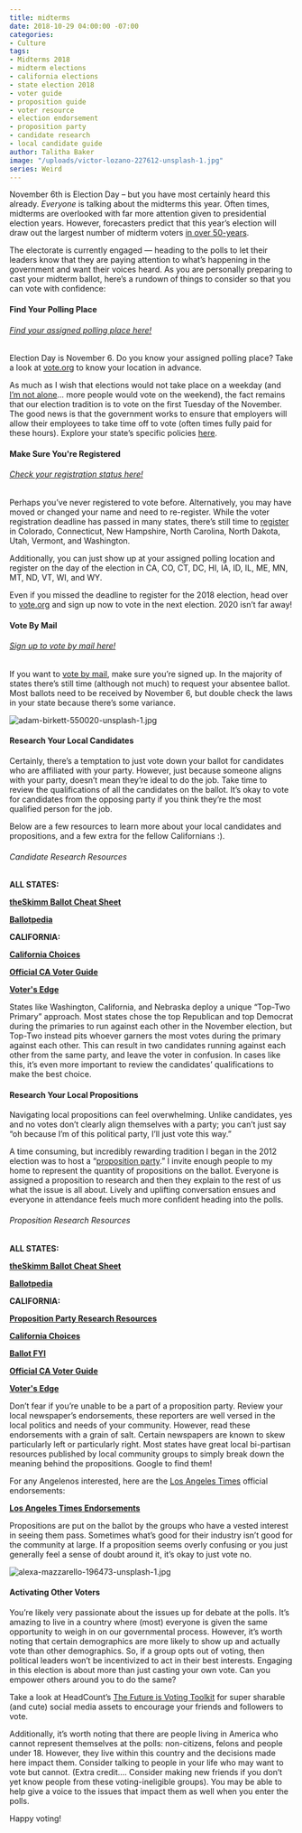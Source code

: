 ```yaml
---
title: midterms
date: 2018-10-29 04:00:00 -07:00
categories:
- Culture
tags:
- Midterms 2018
- midterm elections
- california elections
- state election 2018
- voter guide
- proposition guide
- voter resource
- election endorsement
- proposition party
- candidate research
- local candidate guide
author: Talitha Baker
image: "/uploads/victor-lozano-227612-unsplash-1.jpg"
series: Weird
---
```


November 6th is Election Day – but you have most certainly heard this already. _Everyone_ is talking about the midterms this year. Often times, midterms are overlooked with far more attention given to presidential election years. However, forecasters predict that this year’s election will draw out the largest number of midterm voters [in over 50-years](https://www.npr.org/2018/10/18/658255884/voter-turnout-could-hit-50-year-record-for-midterm-elections).
 
The electorate is currently engaged — heading to the polls to let their leaders know that they are paying attention to what’s happening in the government and want their voices heard. As you are personally preparing to cast your midterm ballot, here’s a rundown of things to consider so that you can vote with confidence:
 
#### Find Your Polling Place

###### [Find your assigned polling place here!](https://www.vote.org/polling-place-locator/)

Election Day is November 6. Do you know your assigned polling place? Take a look at [vote.org](https://www.vote.org/polling-place-locator/) to know your location in advance.
 
As much as I wish that elections would not take place on a weekday (and [I’m not alone](https://www.youtube.com/watch?v=9WvoGlQ7zH8)… more people would vote on the weekend), the fact remains that our election tradition is to vote on the first Tuesday of the November. The good news is that the government works to ensure that employers will allow their employees to take time off to vote (often times fully paid for these hours). Explore your state’s specific policies [here](https://www.nolo.com/legal-encyclopedia/taking-time-off-voting-jury-29708.html).
 
#### Make Sure You're Registered

###### [Check your registration status here!](https://www.vote.org/am-i-registered-to-vote/)

Perhaps you’ve never registered to vote before. Alternatively, you may have moved or changed your name and need to re-register. While the voter registration deadline has passed in many states, there’s still time to [register](https://www.vote.org/) in Colorado, Connecticut, New Hampshire, North Carolina, North Dakota, Utah, Vermont, and Washington.
 
Additionally, you can just show up at your assigned polling location and register on the day of the election in CA, CO, CT, DC, HI, IA, ID, IL, ME, MN, MT, ND, VT, WI, and WY.
 
Even if you missed the deadline to register for the 2018 election, head over to [vote.org](https://www.vote.org/register-to-vote/) and sign up now to vote in the next election. 2020 isn’t far away!
 
#### Vote By Mail

###### [Sign up to vote by mail here!](https://www.vote.org/absentee-ballot/)

If you want to [vote by mail](https://www.vote.org/absentee-ballot/), make sure you’re signed up. In the majority of states there’s still time (although not much) to request your absentee ballot. Most ballots need to be received by November 6, but double check the laws in your state because there’s some variance.

![adam-birkett-550020-unsplash-1.jpg](/uploads/adam-birkett-550020-unsplash-1.jpg)
 
#### Research Your Local Candidates

Certainly, there’s a temptation to just vote down your ballot for candidates who are affiliated with your party. However, just because someone aligns with your party, doesn’t mean they’re ideal to do the job. Take time to review the qualifications of all the candidates on the ballot. It’s okay to vote for candidates from the opposing party if you think they’re the most qualified person for the job.

Below are a few resources to learn more about your local candidates and propositions, and a few extra for the fellow Californians :).

###### Candidate Research Resources

**ALL STATES:**

**[theSkimm Ballot Cheat Sheet](https://www.theskimm.com/noexcuses/myballot)**

**[Ballotpedia](https://ballotpedia.org/Sample_Ballot_Lookup?utm_source=ballotpedia&utm_campaign=sample_ballot_frontpage)**

**CALIFORNIA:**

**[California Choices](https://www.californiachoices.org/)**

**[Official CA Voter Guide](http://voterguide.sos.ca.gov/)**

**[Voter's Edge](https://votersedge.org/ca)**
 
States like Washington, California, and Nebraska deploy a unique “Top-Two Primary” approach. Most states chose the top Republican and top Democrat during the primaries to run against each other in the November election, but Top-Two instead pits whoever garners the most votes during the primary against each other. This can result in two candidates running against each other from the same party, and leave the voter in confusion. In cases like this, it’s even more important to review the candidates’ qualifications to make the best choice.
 
#### Research Your Local Propositions

Navigating local propositions can feel overwhelming. Unlike candidates, yes and no votes don’t clearly align themselves with a party; you can’t just say “oh because I’m of this political party, I’ll just vote this way.”
 
A time consuming, but incredibly rewarding tradition I began in the 2012 election was to host a “[proposition party](https://www.propositionparty.com/).” I invite enough people to my home to represent the quantity of propositions on the ballot. Everyone is assigned a proposition to research and then they explain to the rest of us what the issue is all about. Lively and uplifting conversation ensues and everyone in attendance feels much more confident heading into the polls.

###### Proposition Research Resources

**ALL STATES:**

**[theSkimm Ballot Cheat Sheet](https://www.theskimm.com/noexcuses/myballot)**

**[Ballotpedia](https://ballotpedia.org/Sample_Ballot_Lookup?utm_source=ballotpedia&utm_campaign=sample_ballot_frontpage)**

**CALIFORNIA:**

**[Proposition Party Research Resources](https://www.propositionparty.com/research/)**

**[California Choices](https://www.californiachoices.org/)**

**[Ballot FYI](https://www.ballot.fyi/)**

**[Official CA Voter Guide](http://voterguide.sos.ca.gov/)**

**[Voter's Edge](https://votersedge.org/ca)**
 
Don’t fear if you’re unable to be a part of a proposition party. Review your local newspaper’s endorsements, these reporters are well versed in the local politics and needs of your community. However, read these endorsements with a grain of salt. Certain newspapers are known to skew particularly left or particularly right. Most states have great local bi-partisan resources published by local community groups to simply break down the meaning behind the propositions. Google to find them!

For any Angelenos interested, here are the [Los Angeles Times](http://www.latimes.com/opinion/endorsements/la-ed-endorsement-wrapup-20181019-story.html) official endorsements:

**[Los Angeles Times Endorsements](http://www.latimes.com/opinion/endorsements/la-ed-endorsement-wrapup-20181019-story.html)**
 
Propositions are put on the ballot by the groups who have a vested interest in seeing them pass. Sometimes what’s good for their industry isn’t good for the community at large. If a proposition seems overly confusing or you just generally feel a sense of doubt around it, it’s okay to just vote no.

![alexa-mazzarello-196473-unsplash-1.jpg](/uploads/alexa-mazzarello-196473-unsplash-1.jpg)
 
#### Activating Other Voters

You’re likely very passionate about the issues up for debate at the polls. It’s amazing to live in a country where (most) everyone is given the same opportunity to weigh in on our governmental process. However, it’s worth noting that certain demographics are more likely to show up and actually vote than other demographics. So, if a group opts out of voting, then political leaders won’t be incentivized to act in their best interests. Engaging in this election is about more than just casting your own vote. Can you empower others around you to do the same?
 
Take a look at HeadCount’s [The Future is Voting Toolkit](https://thefutureisvoting.org/) for super sharable (and cute) social media assets to encourage your friends and followers to vote.
 
Additionally, it’s worth noting that there are people living in America who cannot represent themselves at the polls: non-citizens, felons and people under 18. However, they live within this country and the decisions made here impact them. Consider talking to people in your life who may want to vote but cannot. (Extra credit…. Consider making new friends if you don’t yet know people from these voting-ineligible groups). You may be able to help give a voice to the issues that impact them as well when you enter the polls.

Happy voting!